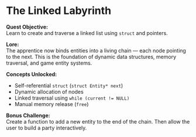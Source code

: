 # The Linked Labyrinth

**Quest Objective:**  
Learn to create and traverse a linked list using `struct` and pointers.

**Lore:**  
The apprentice now binds entities into a living chain — each node pointing to the next. This is the foundation of dynamic data structures, memory traversal, and game entity systems.

**Concepts Unlocked:**
- Self-referential `struct` (`struct Entity* next`)
- Dynamic allocation of nodes
- Linked traversal using `while (current != NULL)`
- Manual memory release (`free`)

**Bonus Challenge:**  
Create a function to add a new entity to the end of the chain. Then allow the user to build a party interactively.